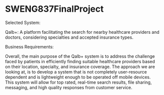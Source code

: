 # SWENG837FinalProject

Selected System: 

Qalb+: A platform facilitating the search for nearby healthcare providers and doctors, considering specialties and accepted insurance types. 

Business Requirements: 

Overall, the main purpose of the Qalb+ system is to address the challenge faced by patients in efficiently finding suitable healthcare providers based on their location, specialty, and insurance coverage. The approach we are looking at, is to develop a system that is not completely user-resource dependent and is lightweight enough to be operated off mobile devices. This system will allow for top rated, real-time search results, file sharing, messaging, and high quality responses from customer service.
